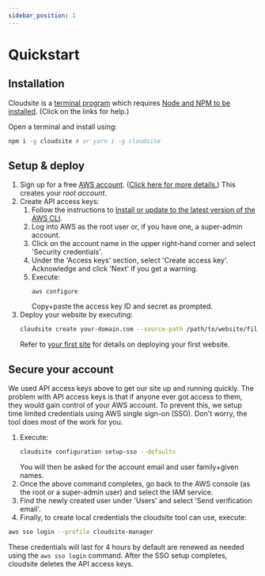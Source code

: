 ```yaml
---
sidebar_position: 1
---
```


# Quickstart

## Installation

Cloudsite is a [terminal program](/docs/getting-started/installation#terminal-commands) which requires [Node and NPM  to be installed](/docs/getting-started/installation#node-and-npm). (Click on the links for help.)

Open a terminal and install using:
```bash
npm i -g cloudsite # or yarn i -g cloudsite
```

## Setup & deploy

1. Sign up for a free [AWS account](https://aws.amazon.com/). ([Click here for more details.](/docs/getting-started/authentication#sign-up-for-an-aws-root-account)) This creates your _root account_.
2. Create API access keys:
   1. Follow the instructions to [Install or update to the latest version of the AWS CLI](https://docs.aws.amazon.com/cli/latest/userguide/getting-started-install.html).
   2. Log into AWS as the root user or, if you have one, a super-admin account.
   3. Click on the account name in the upper right-hand corner and select 'Security credentials'.
   4. Under the 'Access keys' section, select 'Create access key'. Acknowledge and click 'Next' if you get a warning.
   5. Execute:
      ```
      aws configure
      ```
      Copy+paste the access key ID and secret as prompted.
3. Deploy your website by executing:
    ```bash
    cloudsite create your-domain.com --source-path /path/to/website/files
    ```
    Refer to [your first site](/docs/getting-started/your-first-site) for details on deploying your first website.

## Secure your account

We used API access keys above to get our site up and running quickly. The problem with API access keys is that if anyone ever got access to them, they would gain control of your AWS account. To prevent this, we setup time limited credentials using AWS single sign-on (SSO). Don't worry, the tool does most of the work for you.

1. Execute:
   ```bash
   cloudsite configuration setup-sso --defaults
   ```
   You will then be asked for the account email and user family+given names.
2. Once the above command completes, go back to the AWS console (as the root or a super-admin user) and select the IAM service.
3. Find the newly created user under 'Users' and select 'Send verification email'.
4. Finally, to create local credentials the cloudsite tool can use, execute:
  ```bash
  aws sso login --profile cloudsite-manager
  ```

These credentials will last for 4 hours by default are renewed as needed using the `aws sso login` command. After the SSO setup completes, cloudsite deletes the API access keys.